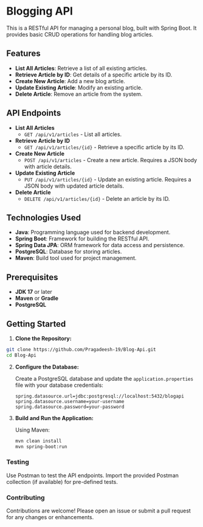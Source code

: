 # Blogging API

This is a RESTful API for managing a personal blog, built with Spring Boot. It provides basic CRUD operations for handling blog articles.

## Features

- **List All Articles**: Retrieve a list of all existing articles.
- **Retrieve Article by ID**: Get details of a specific article by its ID.
- **Create New Article**: Add a new blog article.
- **Update Existing Article**: Modify an existing article.
- **Delete Article**: Remove an article from the system.

## API Endpoints

- **List All Articles**
  - `GET /api/v1/articles` - List all articles.
- **Retrieve Article by ID**
  - `GET /api/v1/articles/{id}` - Retrieve a specific article by its ID.
- **Create New Article**
  - `POST /api/v1/articles` - Create a new article. Requires a JSON body with article details.
- **Update Existing Article**
  - `PUT /api/v1/articles/{id}` - Update an existing article. Requires a JSON body with updated article details.
- **Delete Article**
  - `DELETE /api/v1/articles/{id}` - Delete an article by its ID.

## Technologies Used

- **Java**: Programming language used for backend development.
- **Spring Boot**: Framework for building the RESTful API.
- **Spring Data JPA**: ORM framework for data access and persistence.
- **PostgreSQL**: Database for storing articles.
- **Maven**: Build tool used for project management.

## Prerequisites

- **JDK 17** or later
- **Maven** or **Gradle**
- **PostgreSQL**

## Getting Started

1. **Clone the Repository:**

```bash
git clone https://github.com/Pragadeesh-19/Blog-Api.git
cd Blog-Api
```

2. **Configure the Database:**

    Create a PostgreSQL database and update the `application.properties` file with your database credentials:

    ```properties
    spring.datasource.url=jdbc:postgresql://localhost:5432/blogapi
    spring.datasource.username=your-username
    spring.datasource.password=your-password
    ```

3. **Build and Run the Application:**

    Using Maven:

    ```bash
    mvn clean install
    mvn spring-boot:run
    ```

### Testing

Use Postman to test the API endpoints. Import the provided Postman collection (if available) for pre-defined tests.

### Contributing

Contributions are welcome! Please open an issue or submit a pull request for any changes or enhancements.
